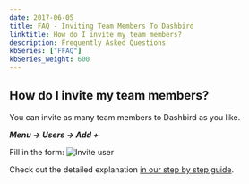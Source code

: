 ```yaml
---
date: 2017-06-05
title: FAQ - Inviting Team Members To Dashbird 
linktitle: How do I invite my team members?
description: Frequently Asked Questions
kbSeries: ["FFAQ"]
kbSeries_weight: 600
---
```


<h2>
  <span class="h2 underlined bold">
    How do I invite my team members?
  </span>
</h2>
You can invite as many team members to Dashbird as you like.

_**Menu -> Users -> Add +**_

Fill in the form:
![Invite user](/images/docs/inviteuser.png 'Invite user')

Check out the detailed explanation [in our step by step guide](/docs/get-started/step-by-step-guide/).

<!-- - explain the what "organizations' are
- explain the principle of how Dashbird views adding team members as positive - or some motivational crap :)
- explain how you add team members
- add screenshot and concrete ste-by-step guide
- link to `/docs/get-started/say-hi-to-dashbird/` -->
